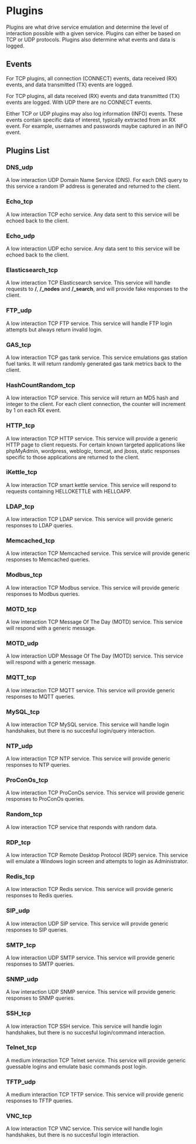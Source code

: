 # Plugins

Plugins are what drive service emulation and determine the level of interaction possible with a given service. Plugins can either be based on TCP or UDP protocols. Plugins also determine what events and data is logged.

## Events

For TCP plugins, all connection (CONNECT) events, data received (RX) events, and data transmitted (TX) events are logged.

For TCP plugins, all data received (RX) events and data transmitted (TX) events are logged. With UDP there are no CONNECT events.

Either TCP or UDP plugins may also log information (INFO) events. These events contain specific data of interest, typically extracted from an RX event. For example, usernames and passwords maybe captured in an INFO event.

## Plugins List

### DNS_udp

A low interaction UDP Domain Name Service (DNS). For each DNS query to this service a random IP address is generated and returned to the client.

### Echo_tcp

A low interaction TCP echo service. Any data sent to this service will be echoed back to the client.

### Echo_udp

A low interaction UDP echo service. Any data sent to this service will be echoed back to the client.

### Elasticsearch_tcp

A low interaction TCP Elasticsearch service. This service will handle requests to **/**, **/_nodes** and **/_search**, and will provide fake responses to the client.

### FTP_udp

A low interaction TCP FTP service. This service will handle FTP login attempts but always return invalid login.

### GAS_tcp

A low interaction TCP gas tank service. This service emulations gas station fuel tanks. It will return randomly generated gas tank metrics back to the client.

### HashCountRandom_tcp

A low interaction TCP service. This service will return an MD5 hash and integer to the client. For each client connection, the counter will increment by 1 on each RX event.

### HTTP_tcp

A low interaction TCP HTTP service. This service will provide a generic HTTP page to client requests. For certain known targeted applications like phpMyAdmin, wordpress, weblogic, tomcat, and jboss, static responses specific to those applications are returned to the client.

### iKettle_tcp

A low interaction TCP smart kettle service. This service will respond to requests containing HELLOKETTLE with HELLOAPP.

### LDAP_tcp

A low interaction TCP LDAP service. This service will provide generic responses to LDAP queries.

### Memcached_tcp

A low interaction TCP Memcached service. This service will provide generic responses to Memcached queries.

### Modbus_tcp

A low interaction TCP Modbus service. This service will provide generic responses to Modbus queries.

### MOTD_tcp

A low interaction TCP Message Of The Day (MOTD) service. This service will respond with a generic message.

### MOTD_udp

A low interaction UDP Message Of The Day (MOTD) service. This service will respond with a generic message.

### MQTT_tcp

A low interaction TCP MQTT service. This service will provide generic responses to MQTT queries.

### MySQL_tcp

A low interaction TCP MySQL service. This service will handle login handshakes, but there is no succesful login/query interaction.

### NTP_udp

A low interaction TCP NTP service. This service will provide generic responses to NTP queries.

### ProConOs_tcp

A low interaction TCP ProConOs service. This service will provide generic responses to ProConOs queries.

### Random_tcp

A low interaction TCP service that responds with random data.

### RDP_tcp

A low interaction TCP Remote Desktop Protocol (RDP) service. This service will emulate a Windows login screen and attempts to login as Administrator.

### Redis_tcp

A low interaction TCP Redis service. This service will provide generic responses to Redis queries.

### SIP_udp

A low interaction UDP SIP service. This service will provide generic responses to SIP queries.

### SMTP_tcp

A low interaction UDP SMTP service. This service will provide generic responses to SMTP queries.

### SNMP_udp

A low interaction UDP SNMP service. This service will provide generic responses to SNMP queries.

### SSH_tcp

A low interaction TCP SSH service. This service will handle login handshakes, but there is no succesful login/command interaction.

### Telnet_tcp

A medium interaction TCP Telnet service. This service will provide generic guessable logins and emulate basic commands post login.

### TFTP_udp

A medium interaction TCP TFTP service. This service will provide generic responses to TFTP queries.

### VNC_tcp

A low interaction TCP VNC service. This service will handle login handshakes, but there is no succesful login interaction.

